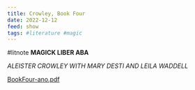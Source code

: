 ```yaml
---
title: Crowley, Book Four
date: 2022-12-12
feed: show
tags: #literature #magic 
---
```

#litnote 
**MAGICK LIBER ABA**

*ALEISTER CROWLEY
WITH MARY DESTI AND LEILA WADDELL*

[BookFour-ano.pdf](https://drive.google.com/file/d/1FnkhvD2B3maoIW_VFuVOZya2Tv3BMRHD/view?usp=drivesdk)

